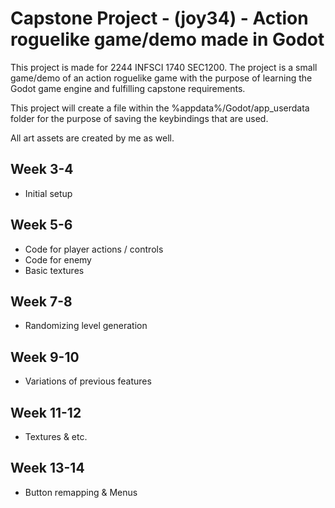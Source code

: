 # Capstone Project - (joy34) - Action roguelike game/demo made in Godot
This project is made for 2244 INFSCI 1740 SEC1200.
The project is a small game/demo of an action roguelike game with the purpose of learning the Godot game engine and fulfilling capstone requirements.

This project will create a file within the %appdata%/Godot/app_userdata folder for the purpose of saving the keybindings that are used.

All art assets are created by me as well. 


## Week 3-4
- Initial setup
 
## Week 5-6
- Code for player actions / controls
- Code for enemy
- Basic textures

## Week 7-8
- Randomizing level generation

## Week 9-10
- Variations of previous features

## Week 11-12
- Textures & etc.

## Week 13-14
- Button remapping & Menus
